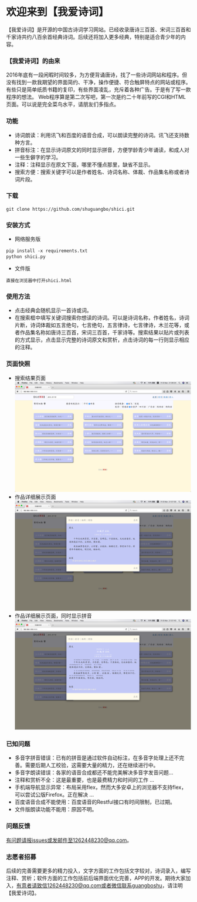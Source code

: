 欢迎来到【我爱诗词】
==========================
【我爱诗词】是开源的中国古诗词学习网站。已经收录唐诗三百首、宋词三百首和千家诗共约八百余首经典诗词。后续还将加入更多经典，特别是适合青少年的内容。

### 【我爱诗词】的由来 
2016年底有一段闲暇时间较多，为方便背诵唐诗，找了一些诗词网站和程序。但没有找到一款我期望的界面简约、干净，操作便捷、符合触屏特点的网站或程序。有些只是简单纸质书籍的复印，有些界面凌乱，充斥着各种广告。于是有了写一款程序的想法。
Web程序算是第二次写吧，第一次是约二十年前写的CGI和HTML页面。可以说是完全菜鸟水平，请朋友们多指点。

### 功能
* 诗词朗读：利用讯飞和百度的语音合成，可以朗读完整的诗词。讯飞还支持数种方言。
* 拼音标注：在显示诗词原文的同时显示拼音，方便学龄青少年诵读，和成人对一些生僻字的学习。
* 注释：注释显示在原文下面，哪里不懂点那里，缺省不显示。
* 搜索方便：搜索关键字可以是作者姓名、诗词名称、体裁、作品集名称或者诗词片段。

### 下载
```
git clone https://github.com/shuguangbo/shici.git
```

### 安装方式
* 网络服务版
```
pip install -x requirements.txt
python shici.py
```
* 文件版
```
直接在浏览器中打开shici.html
```   

### 使用方法
* 点击经典会随机显示一首诗或词。
* 在搜索框中填写关键词搜索你想读的诗词。可以是诗词名称，作者姓名，诗词片断，诗词体裁如五言绝句，七言绝句，五言律诗，七言律诗，木兰花等，或者作品集名称如唐诗三百首，宋词三百首，千家诗等。搜索结果以贴片或列表的方式显示，点击显示完整的诗词原文和赏析，点击诗词的每一行则显示相应的注释。
### 页面快照
* 搜索结果页面
![](screenshoot/scs-search-config.png)
* 作品详细展示页面
![](screenshoot/scs-work-detail.png)
* 作品详细展示页面，同时显示拼音
![](screenshoot/scs-work-pinyin.png)
### 已知问题
* 多音字拼音错误：已有的拼音是通过软件自动标注，在多音字处理上还不完善。需要后期人工校验，这需要大量的精力，还在继续进行中。
* 多音字朗读错误：各家的语音合成都还不能完美解决多音字发音问题...
* 注释和赏析不全：这是最重要，也是最费精力和时间的工作 ...
* 手机端导航显示异常：布局采用flex，然而大多安卓上的浏览器不支持flex，可以尝试公版Firefox。正在解决 ...
* 百度语音合成不能使用：百度语音的Restful接口有时间限制，已过期。
* 文件版朗读功能不能用：原因不明。

### 问题反馈
有问题请报issues或发邮件至1262448230@qq.com。

### 志愿者招募
后续的完善需要更多的精力投入，文字方面的工作包括文字较对，诗词录入，编写注释、赏析；软件方面的工作包括前后端界面优化完善，APP的开发。期待大家加入，有意者请致信1262448230@qq.com或者微信联系guangboshu，请注明【我爱诗词】。
